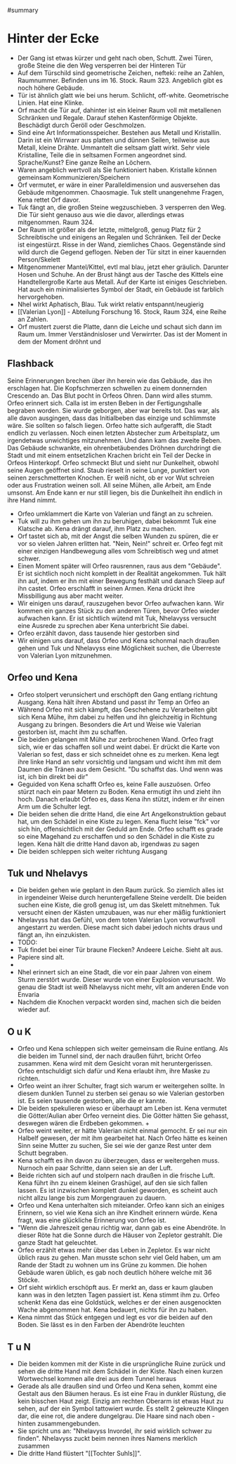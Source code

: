 #summary 
# Hinter der Ecke
 - Der Gang ist etwas kürzer und geht nach oben, Schutt. Zwei Türen, große Steine die den Weg versperren bei der Hinteren Tür
 - Auf dem Türschild sind geometrische Zeichen, nefteki: reihe an Zahlen, Raumnummer. Befinden uns im 16. Stock. Raum 323. Angeblich gibt es noch höhere Gebäude.
 - Tür ist ähnlich glatt wie bei uns herum. Schlicht, off-white. Geometrische Linien. Hat eine Klinke.
 - Orf macht die Tür auf, dahinter ist ein kleiner Raum voll mit metallenen Schränken und Regale. Darauf stehen Kastenförmige Objekte. Beschädigt durch Geröll oder Geschmolzen. 
 - Sind eine Art Informationsspeicher. Bestehen aus Metall und Kristallin. Darin ist ein Wirrwarr aus platten und dünnen Seilen, teilweise aus Metall, kleine Drähte. Ummantelt die seltsam glatt wirkt. Sehr viele Kristalline, Teile die in seltsamen Formen angeordnet sind. Sprache/Kunst? Eine ganze Reihe an Löchern. 
 - Waren angeblich wertvoll als Sie funktioniert haben. Kristalle können gemeinsam Kommunizieren/Speichern 
 - Orf vermutet, er wäre in einer Paralleldimension und ausversehen das Gebäude mitgenommen. Chaosmagie. Tuk stellt unangenehme Fragen, Kena rettet Orf davor.
 - Tuk fängt an, die großen Steine wegzuschieben. 3 versperren den Weg. Die Tür sieht genauso aus wie die davor, allerdings etwas mitgenommen. Raum 324.
 - Der Raum ist größer als der letzte, mittelgroß, genug Platz für 2 Schreibtische und einigens an Regalen und Schränken. Teil der Decke ist eingestürzt. Risse in der Wand, ziemliches Chaos. Gegenstände sind wild durch die Gegend geflogen. Neben der Tür sitzt in einer kauernden Person/Skelett
 - Mitgenommener Mantel/Kittel, evtl mal blau, jetzt eher gräulich. Darunter Hosen und Schuhe. An der Brust hängt aus der Tasche des Kittels eine Handtellergroße Karte aus Metall. Auf der Karte ist einiges Geschrieben. Hat auch ein minimalisiertes Symbol der Stadt, ein Gebäude ist farblich hervorgehoben. 
 - Nhel wirkt Aphatisch, Blau. Tuk wirkt relativ entspannt/neugierig
 - [[Valerian Lyon]] - Abteilung Forschung 16. Stock, Raum 324, eine Reihe an Zahlen. 
 - Orf mustert zuerst die Platte, dann die Leiche und schaut sich dann im Raum um. Immer Verständnisloser und Verwirrter. Das ist der Moment in dem der Moment dröhnt und 


## Flashback
Seine Erinnerungen brechen über ihn herein wie das Gebäude, das ihn erschlagen hat. Die Kopfschmerzen schwellen zu einem donnernden Crescendo an. Das Blut pocht in Orfeos Ohren. Dann wird alles stumm. Orfeo erinnert sich. Calla ist im ersten Beben in der Fertigungshalle begraben worden. Sie wurde geborgen, aber war bereits tot. Das war, als alle davon ausgingen, dass das Initialbeben das einzige und schlimmste wäre. Sie sollten so falsch liegen. Orfeo hatte sich aufgerafft, die Stadt endlich zu verlassen. Noch einen letzten Abstecher zum Arbeitsplatz, um irgendetwas unwichtiges mitzunehmen. Und dann kam das zweite Beben. Das Gebäude schwankte, ein ohrenbetäubendes Dröhnen durchdringt die Stadt und mit einem entsetzlichen Krachen bricht ein Teil der Decke in Orfeos Hinterkopf. Orfeo schmeckt Blut und sieht nur Dunkelheit, obwohl seine Augen geöffnet sind. Staub rieselt in seine Lunge, punktiert von seinen zerschmetterten Knochen. Er weiß nicht, ob er vor Wut schreien oder aus Frustration weinen soll. All seine Mühen, alle Arbeit, am Ende umsonst. Am Ende kann er nur still liegen, bis die Dunkelheit ihn endlich in ihre Hand nimmt.

- Orfeo umklammert die Karte von Valerian und fängt an zu schreien. 
- Tuk will zu ihm gehen um ihn zu beruhigen, dabei bekommt Tuk eine Klatsche ab. Kena drängt darauf, ihm Platz zu machen.
- Orf tastet sich ab, mit der Angst die selben Wunden zu spüren, die er vor so vielen Jahren erlitten hat. "Nein, Nein!" schreit er. Orfeo fegt mit einer einzigen Handbewegung alles vom Schreibtisch weg und atmet schwer. 
- Einen Moment später will Orfeo rausrennen, raus aus dem "Gebäude". Er ist sichtlich noch nicht komplett in der Realität angekommen. Tuk hält ihn auf, indem er ihn mit einer Bewegung festhält und danach Sleep auf ihn castet. Orfeo erschlafft in seinen Armen. Kena drückt ihre Missbilligung aus aber macht weiter.
- Wir einigen uns darauf, rauszugehen bevor Orfeo aufwachen kann. Wir kommen ein ganzes Stück zu den anderen Türen, bevor Orfeo wieder aufwachen kann. Er ist sichtlich wütend mit Tuk, Nhelavyss versucht eine Ausrede zu sprechen aber Kena unterbricht Sie dabei. 
- Orfeo erzählt davon, dass tausende hier gestorben sind
- Wir einigen uns darauf, dass Orfeo und Kena schonmal nach draußen gehen und Tuk und Nhelavyss eine Möglichkeit suchen, die Überreste von Valerian Lyon mitzunehmen.

## Orfeo und Kena
- Orfeo stolpert verunsichert und erschöpft den Gang entlang richtung Ausgang. Kena hält ihren Abstand und passt ihr Temp an Orfeo an
- Während Orfeo mit sich kämpft, das Geschehene zu Verarbeiten gibt sich Kena Mühe, ihm dabei zu helfen und ihn gleichzeitig in Richtung Ausgang zu bringen. Besonders die Art und Weise wie Valerian gestorben ist, macht ihm zu schaffen.
- Die beiden gelangen mit Mühe zur zerbrochenen Wand. Orfeo fragt sich, wie er das schaffen soll und weint dabei. Er drückt die Karte von Valerian so fest, dass er sich schneidet ohne es zu merken. Kena legt ihre linke Hand an sehr vorsichtig und langsam und wicht ihm mit dem Daumen die Tränen aus dem Gesicht. "Du schaffst das. Und wenn was ist, ich bin direkt bei dir"
- Geguided von Kena schafft Orfeo es, keine Falle auszuösen. Orfeo stürzt nach ein paar Metern zu Boden. Kena ermutigt ihn und zieht ihn hoch. Danach erlaubt Orfeo es, dass Kena ihn stützt, indem er ihr einen Arm um die Schulter legt.
- Die beiden sehen die dritte Hand, die eine Art Angelkonstruktion gebaut hat, um den Schädel in eine Kiste zu legen. Kena flucht leise "fck" vor sich hin, offensichtlich mit der Geduld am Ende. Orfeo schafft es grade so eine Magehand zu erschaffen und so den Schädel in die Kiste zu legen. Kena hält die dritte Hand davon ab, irgendwas zu sagen
- Die beiden schleppen sich weiter richtung Ausgang

## Tuk und Nhelavys
- Die beiden gehen wie geplant in den Raum zurück. So ziemlich alles ist in irgendeiner Weise durch heruntergefallene Steine verdellt. Die beiden suchen eine Kiste, die groß genug ist, um das Skelett mitnehmen. Tuk versucht einen der Kästen umzubauen, was nur eher mäßig funktioniert
- Nhelavyss hat das Gefühl, von dem toten Valerian Lyon vorwurfsvoll angestarrt zu werden. Diese macht sich dabei jedoch nichts draus und fängt an, ihn einzukisten.
- TODO:
- Tuk findet bei einer Tür braune Flecken? Andeere Leiche. Sieht alt aus.
- Papiere sind alt. 
- 
- Nhel erinnert sich an eine Stadt, die vor ein paar Jahren von einem Sturm zerstört wurde. Dieser wurde von einer Explosion verursacht. Wo genau die Stadt ist weiß Nhelavyss nicht mehr, vllt am anderen Ende von Envaria
- Nachdem die Knochen verpackt worden sind, machen sich die beiden wieder auf.

## O u K
- Orfeo und Kena schleppen sich weiter gemeinsam die Ruine entlang. Als die beiden im Tunnel sind, der nach draußen führt, bricht Orfeo zusammen. Kena wird mit dem Gesicht voran mit heruntergerissen. Orfeo entschuldigt sich dafür und Kena erlaubt ihm, ihre Maske zu richten. 
- Orfeo weint an ihrer Schulter, fragt sich warum er weitergehen sollte. In diesem dunklen Tunnel zu sterben sei genau so wie Valerian gestorben ist. Es seien tausende gestorben, alle die er kannte. 
- Die beiden spekulieren wieso er überhaupt am Leben ist. Kena vermutet die Götter/Aulian aber Orfeo verneint dies. Die Götter hätten Sie gehasst, deswegen wären die Erdbeben gekommen. +
- Orfeo weint weiter, er hätte Valerian nicht einmal gemocht. Er sei nur ein Halbelf gewesen, der mit ihm gearbeitet hat. Nach Orfeo hätte es keinen Sinn seine Mutter zu suchen, Sie sei wie der ganze Rest unter dem Schutt begraben.
- Kena schafft es ihn davon zu überzeugen, dass er weitergehen muss. Nurnoch ein paar Schritte, dann seien sie an der Luft. 
- Beide richten sich auf und stolpern nach draußen in die frische Luft. Kena führt ihn zu einem kleinen Grashügel, auf den sie sich fallen lassen. Es ist inzwischen komplett dunkel geworden, es scheint auch nicht allzu lange bis zum Morgengrauen zu dauern.
- Orfeo und Kena unterhalten sich miteiander. Orfeo kann sich an einiges Erinnern, so viel wie Kena sich an ihre Kindheit erinnern würde. Kena fragt, was eine glückliche Erinnerung von Orfeo ist.
- "Wenn die Jahreszeit genau richtig war, dann gab es eine Abendröte.  In dieser Röte hat die Sonne durch die Häuser von Zepletor gestrahlt. Die ganze Stadt hat geleuchtet.
- Orfeo erzählt etwas mehr über das Leben in Zepletor. Es war nicht üblich raus zu gehen. Man musste schon sehr viel Geld haben, um am Rande der Stadt zu wohnen um ins Grüne zu kommen. Die hohen Gebäude waren üblich, es gab noch deutlich höhere welche mit 36 Stöcke.
- Orf sieht wirklich erschöpft aus. Er merkt an, dass er kaum glauben kann was in den letzten Tagen passiert ist. Kena stimmt ihm zu. Orfeo schenkt Kena das eine Goldstück, welches er der einen ausgenockten Wache abgenommen hat. Kena bedauert, nichts für ihn zu haben. 
- Kena nimmt das Stück entgegen und legt es vor die beiden auf den Boden. Sie lässt es in den Farben der Abendröte leuchten
## T u N
- Die beiden kommen mit der Kiste in die ursprüngliche Ruine zurück und sehen die dritte Hand mit dem Schädel in der Kiste. Nach einen kurzen Wortwechsel kommen alle drei aus dem Tunnel heraus 
- Gerade als alle draußen sind und Orfeo und Kena sehen, kommt eine Gestalt aus den Bäumen heraus. Es ist eine Frau in dunkler Rüstung, die kein bisschen Haut zeigt. Einzig am rechten Oberarm ist etwas Haut zu sehen, auf der ein Symbol tattowiert wurde. Es stellt 2 gekreuzte Klingen dar, die eine rot, die andere dungelgrau. Die Haare sind nach oben - hinten zusammengebunden. 
- Sie spricht uns an: "Nhelavyss Invordel, ihr seid wirklich schwer zu finden". Nhelavyss zuckt beim nennen ihres Namens merklich zusammen
- Die dritte Hand flüstert "[[Tochter Suhls]]".